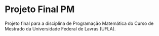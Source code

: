 # Projeto Final PM

Projeto final para a disciplina de Programação Matemática do Curso de Mestrado da Universidade Federal de Lavras (UFLA).
